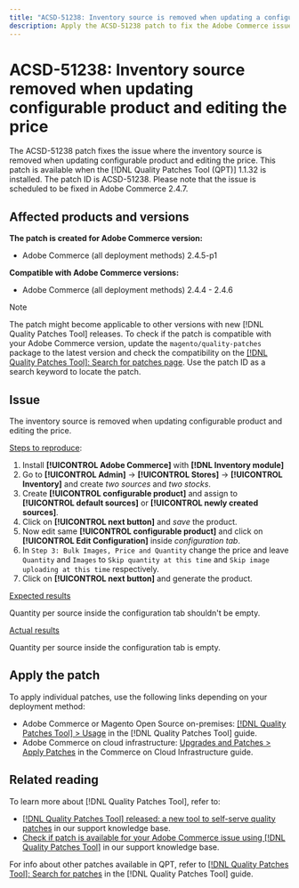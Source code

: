 ```yaml
---
title: "ACSD-51238: Inventory source is removed when updating a configurable product and editing the price"
description: Apply the ACSD-51238 patch to fix the Adobe Commerce issue where the inventory source is removed when updating a configurable product and editing the price.
---
```

# ACSD-51238: Inventory source removed when updating configurable product and editing the price

The ACSD-51238 patch fixes the issue where the inventory source is removed when updating configurable product and editing the price. This patch is available when the [!DNL Quality Patches Tool (QPT)] 1.1.32 is installed. The patch ID is ACSD-51238. Please note that the issue is scheduled to be fixed in Adobe Commerce 2.4.7.

## Affected products and versions

**The patch is created for Adobe Commerce version:**

* Adobe Commerce (all deployment methods) 2.4.5-p1

**Compatible with Adobe Commerce versions:**

* Adobe Commerce (all deployment methods) 2.4.4 - 2.4.6

>[!NOTE]
>
>The patch might become applicable to other versions with new [!DNL Quality Patches Tool] releases. To check if the patch is compatible with your Adobe Commerce version, update the `magento/quality-patches` package to the latest version and check the compatibility on the [[!DNL Quality Patches Tool]: Search for patches page](https://experienceleague.adobe.com/tools/commerce-quality-patches/index.html). Use the patch ID as a search keyword to locate the patch.

## Issue

The inventory source is removed when updating configurable product and editing the price.

<u>Steps to reproduce</u>:

1. Install **[!UICONTROL Adobe Commerce]** with **[!DNL Inventory module]**
1. Go to **[!UICONTROL Admin]** -> **[!UICONTROL Stores]** -> **[!UICONTROL Inventory]** and create *two sources* and *two stocks*.
1. Create **[!UICONTROL configurable product]** and assign to **[!UICONTROL default sources]** or **[!UICONTROL newly created sources]**.
1. Click on **[!UICONTROL next button]** and *save* the product.
1. Now edit same **[!UICONTROL configurable product]** and click on **[!UICONTROL Edit Configuration]** inside *configuration tab*.
1. In `Step 3: Bulk Images, Price and Quantity` change the price and leave `Quantity` and `Images` to `Skip quantity at this time` and `Skip image uploading at this time` respectively.
1. Click on **[!UICONTROL next button]** and generate the product.

<u>Expected results</u>

Quantity per source inside the configuration tab shouldn't be empty.

<u>Actual results</u>

Quantity per source inside the configuration tab is empty.

## Apply the patch

To apply individual patches, use the following links depending on your deployment method:

* Adobe Commerce or Magento Open Source on-premises: [[!DNL Quality Patches Tool] > Usage](https://experienceleague.adobe.com/docs/commerce-operations/tools/quality-patches-tool/usage.html) in the [!DNL Quality Patches Tool] guide.
* Adobe Commerce on cloud infrastructure: [Upgrades and Patches > Apply Patches](https://experienceleague.adobe.com/docs/commerce-cloud-service/user-guide/develop/upgrade/apply-patches.html) in the Commerce on Cloud Infrastructure guide.

## Related reading

To learn more about [!DNL Quality Patches Tool], refer to:

* [[!DNL Quality Patches Tool] released: a new tool to self-serve quality patches](/help/announcements/adobe-commerce-announcements/magento-quality-patches-released-new-tool-to-self-serve-quality-patches.md) in our support knowledge base.
* [Check if patch is available for your Adobe Commerce issue using [!DNL Quality Patches Tool]](/help/support-tools/patches-available-in-qpt-tool/check-patch-for-magento-issue-with-magento-quality-patches.md) in our support knowledge base.

For info about other patches available in QPT, refer to [[!DNL Quality Patches Tool]: Search for patches](https://experienceleague.adobe.com/tools/commerce-quality-patches/index.html) in the [!DNL Quality Patches Tool] guide.
